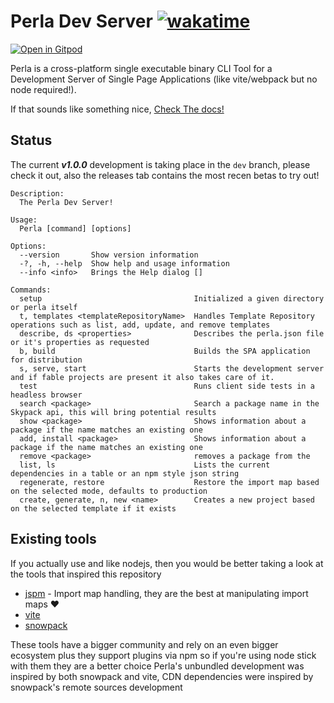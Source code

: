 # Perla Dev Server [![wakatime](https://wakatime.com/badge/user/4537232c-b581-465b-9604-b10a55ffa7b4/project/d46e17c5-054e-4249-a2ab-4294d0e5e026.svg)](https://wakatime.com/@Daniel_Tuna/projects/ktwssuwnmk)

[![Open in Gitpod](https://gitpod.io/button/open-in-gitpod.svg)](https://gitpod.io/#https://github.com/AngelMunoz/Perla)

Perla is a cross-platform single executable binary CLI Tool for a Development Server of Single Page Applications (like vite/webpack but no node required!).

If that sounds like something nice, [Check The docs!](https://perla-docs.web.app/)

## Status

The current ***v1.0.0*** development is taking place in the `dev` branch, please check it out, also the releases tab contains the most recen betas to try out!

```
Description:
  The Perla Dev Server!

Usage:
  Perla [command] [options]

Options:
  --version       Show version information
  -?, -h, --help  Show help and usage information
  --info <info>   Brings the Help dialog []

Commands:
  setup                                  Initialized a given directory or perla itself
  t, templates <templateRepositoryName>  Handles Template Repository operations such as list, add, update, and remove templates
  describe, ds <properties>              Describes the perla.json file or it's properties as requested
  b, build                               Builds the SPA application for distribution
  s, serve, start                        Starts the development server and if fable projects are present it also takes care of it.
  test                                   Runs client side tests in a headless browser
  search <package>                       Search a package name in the Skypack api, this will bring potential results
  show <package>                         Shows information about a package if the name matches an existing one
  add, install <package>                 Shows information about a package if the name matches an existing one
  remove <package>                       removes a package from the
  list, ls                               Lists the current dependencies in a table or an npm style json string
  regenerate, restore                    Restore the import map based on the selected mode, defaults to production
  create, generate, n, new <name>        Creates a new project based on the selected template if it exists

```

## Existing tools

If you actually use and like nodejs, then you would be better taking a look at the tools that inspired this repository

- [jspm](https://github.com/jspm/jspm-cli) - Import map handling, they are the best at manipulating import maps :heart:
- [vite](https://vitejs.dev/)
- [snowpack](https://www.snowpack.dev/)

These tools have a bigger community and rely on an even bigger ecosystem plus they support plugins via npm so if you're using node stick with them they are a better choice
Perla's unbundled development was inspired by both snowpack and vite, CDN dependencies were inspired by snowpack's remote sources development

